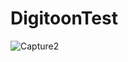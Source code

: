 # DigitoonTest


![Capture2](https://user-images.githubusercontent.com/98229442/178160878-6c77c540-65ab-4c3f-b316-dc5a76c255f3.PNG)
